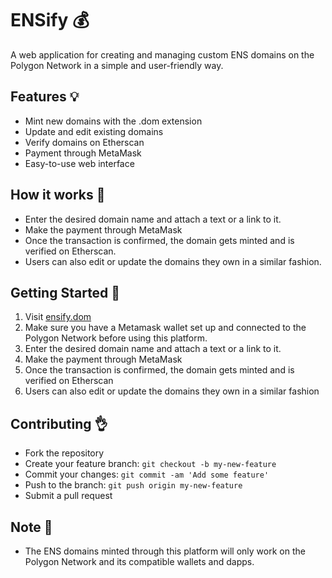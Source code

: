 ENSify :moneybag:
=================

A web application for creating and managing custom ENS domains on the Polygon Network in a simple and user-friendly way.

Features :bulb:
---------------

-   Mint new domains with the .dom extension
-   Update and edit existing domains
-   Verify domains on Etherscan
-   Payment through MetaMask
-   Easy-to-use web interface

How it works :mag_right:
------------------------

-   Enter the desired domain name and attach a text or a link to it.
-   Make the payment through MetaMask
-   Once the transaction is confirmed, the domain gets minted and is verified on Etherscan.
-   Users can also edit or update the domains they own in a similar fashion.

Getting Started :rocket:
------------------------

1.  Visit [ensify.dom](https://ensify.dom.netlify.app/)
2.  Make sure you have a Metamask wallet set up and connected to the Polygon Network before using this platform.
3.  Enter the desired domain name and attach a text or a link to it.
4.  Make the payment through MetaMask
5.  Once the transaction is confirmed, the domain gets minted and is verified on Etherscan
6.  Users can also edit or update the domains they own in a similar fashion

Contributing :ok_hand:
----------------------

-   Fork the repository
-   Create your feature branch: `git checkout -b my-new-feature`
-   Commit your changes: `git commit -am 'Add some feature'`
-   Push to the branch: `git push origin my-new-feature`
-   Submit a pull request

Note :memo:
-----------

-   The ENS domains minted through this platform will only work on the Polygon Network and its compatible wallets and dapps.
